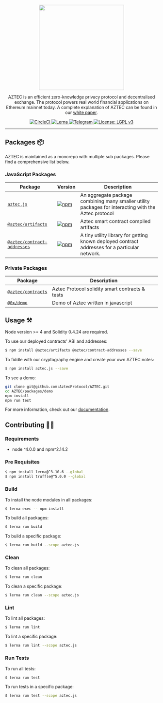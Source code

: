 <p align="center"><img src="https://i.imgur.com/BaalNC8.jpg" width="280px"/></p>

<p align="center"> AZTEC is an efficient zero-knowledge privacy protocol and decentralised exchange. The protocol powers real world financial applications on Ethereum mainnet today. A complete explanation of AZTEC can be found in our <a href="https://github.com/AztecProtocol/AZTEC/blob/master/AZTEC.pdf">white paper</a>.</p>

<p align="center">
 <a href="https://circleci.com/gh/AztecProtocol/aztec-monorepo">
    <img src="https://circleci.com/gh/AztecProtocol/aztec-monorepo.svg?style=svg&circle-token=12d232f83d560e96efe05c6cb106933a75bf07f5" alt="CircleCI"/>
  </a>
  <!-- <a href="https://coveralls.io/github/AztecProtocol/aztec-monorepo?branch=develop">
    <img src="https://coveralls.io/repos/github/AztecProtocol/aztec-monorepo/badge.svg" alt="Coveralls"/>
  </a> -->
  <a href="https://lernajs.io/">
    <img src="https://img.shields.io/badge/maintained%20with-lerna-cc00ff.svg" alt="Lerna"/>
  </a>
  <a href="https://telegram.com">
    <img src="https://img.shields.io/badge/chat-telegram-0088cc.svg?style=flat" alt="Telegram"/>
  </a>
  <a href="https://www.gnu.org/licenses/lgpl-3.0">
    <img src="https://img.shields.io/badge/License-LGPL%20v3-008033.svg" alt="License: LGPL v3">
  </a>
</p>

---

## Packages :package:

AZTEC is maintained as a monorepo with multiple sub packages. Please find a comprehensive list below.

### JavaScript Packages

| Package                                                     | Version                                                                                                                      | Description                                                                                       |
| ----------------------------------------------------------- | -------------------------------------------------------------------------------------------------------------------------- | --------------------------------------------------------------------------------------------------- |
| [`aztec.js`](/packages/aztec.js)                            | [![npm](https://img.shields.io/npm/v/aztec.js.svg)](https://www.npmjs.com/package/aztec.js)                                  | An aggregate package combining many smaller utility packages for interacting with the Aztec protocol |
| [`@aztec/artifacts`](/packages/artifacts) | [![npm](https://img.shields.io/npm/v/@aztec/artifacts.svg)](https://www.npmjs.com/package/@aztec/contract-artifacts)                           | Aztec smart contract compiled artifacts                                                           |
| [`@aztec/contract-addresses`](/packages/contract-addresses) | [![npm](https://img.shields.io/npm/v/@aztec/contract-addresses.svg)](https://www.npmjs.com/package/@aztec/contract-addresses)| A tiny utility library for getting known deployed contract addresses for a particular network.    |

### Private Packages

| Package                                            | Description                                                                      |
| -------------------------------------------------- | -------------------------------------------------------------------------------- |
| [`@aztec/contracts`](/packages/contracts)          | Aztec Protocol solidity smart contracts & tests                                  |
| [`@0x/demo`](/packages/demo)                       | Demo of Aztec written in javascript                                              |

## Usage :hammer_and_pick:

Node version >= 4 and Solidity 0.4.24 are required.

To use our deployed contracts' ABI and addresses:

```bash
$ npm install @aztec/artifacts @aztec/contract-addresses --save
```

To fiddle with our cryptography engine and create your own AZTEC notes:

```bash
$ npm install aztec.js --save
```

To see a demo:

```bash
git clone git@github.com:AztecProtocol/AZTEC.git
cd AZTEC/packages/demo
npm install
npm run test
```

For more information, check out our [documentation](https://readthedocs.org/).

## Contributing :raising_hand_woman:

### Requirements

- node ^4.0.0 and npm^2.14.2

### Pre Requisites

```bash
$ npm install lerna@^3.10.6 --global
$ npm install truffle@^5.0.0 --global
```

### Build

To install the node modules in all packages:

```bash
$ lerna exec -- npm install
```

To build all packages:

```bash
$ lerna run build
```

To build a specific package:

```bash
$ lerna run build --scope aztec.js
```

### Clean

To clean all packages:

```bash
$ lerna run clean
```

To clean a specific package:

```bash
$ lerna run clean --scope aztec.js
```

### Lint

To lint all packages:

```bash
$ lerna run lint
```

To lint a specific package:

```bash
$ lerna run lint --scope aztec.js
```

### Run Tests

To run all tests:

```bash
$ lerna run test
```

To run tests in a specific package:

```bash
$ lerna run test --scope aztec.js
```
